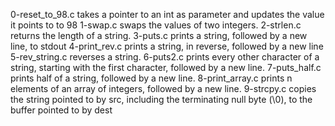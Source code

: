 0-reset_to_98.c takes a pointer to an int as parameter and updates the value it points to to 98
1-swap.c swaps the values of two integers.
2-strlen.c returns the length of a string.
3-puts.c prints a string, followed by a new line, to stdout
4-print_rev.c prints a string, in reverse, followed by a new line
5-rev_string.c reverses a string.
6-puts2.c prints every other character of a string, starting with the first character, followed by a new line.
7-puts_half.c prints half of a string, followed by a new line.
8-print_array.c prints n elements of an array of integers, followed by a new line.
9-strcpy.c copies the string pointed to by src, including the terminating null byte (\0), to the buffer pointed to by dest
